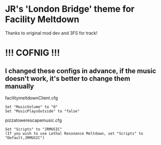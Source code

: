 # JR's 'London Bridge' theme for Facility Meltdown
Thanks to original mod dev and 3FS for track!
# !!! COFNIG !!!
## I changed these configs in advance, if the music doesn't work, it's better to change them manually

facilitymeltdownClient.cfg

    Set "MusicVolume" to "0"
    Set "MusicPlaysOutside" to "false"

pizzatowerescapemusic.cfg

    Set "Scripts" to "JRMUSIC"
    (If you wish to use Lethal Resonance Meltdown, set "Scripts" to "Default,JRMUSIC")
